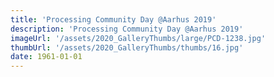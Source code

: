 ```yaml
---
title: 'Processing Community Day @Aarhus 2019'
description: 'Processing Community Day @Aarhus 2019'
imageUrl: '/assets/2020_GalleryThumbs/large/PCD-1238.jpg'
thumbUrl: '/assets/2020_GalleryThumbs/thumbs/16.jpg'
date: 1961-01-01
---
```

